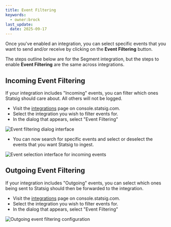 ```yaml
---
title: Event Filtering
keywords:
  - owner:brock
last_update:
  date: 2025-09-17
---
```


Once you've enabled an integration, you can select specific events that you want to send and/or receive by clicking on the **Event Filtering** button.

The steps outline below are for the Segment integration, but the steps to enable **Event Filtering** are the same across integrations.

## Incoming Event Filtering

If your integration includes "Incoming" events, you can filter which ones Statsig should care about. All others will not be logged.

- Visit the [integrations](https://console.statsig.com/integrations) page on console.statsig.com.
- Select the integration you wish to filter events for.
- In the dialog that appears, select "Event Filtering"

![Event filtering dialog interface](https://user-images.githubusercontent.com/1315028/150829446-149dc7c5-0025-451a-8fae-09760b4f0566.png)

- You can now search for specific events and select or deselect the events that you want Statsig to ingest.

![Event selection interface for incoming events](https://user-images.githubusercontent.com/1315028/150829346-e2f29d7e-bca3-4427-8d54-02e96f37951d.png)

## Outgoing Event Filtering

If your integration includes "Outgoing" events, you can select which ones being sent to Statsig should then be forwarded to the integration.

- Visit the [integrations](https://console.statsig.com/integrations) page on console.statsig.com.
- Select the integration you wish to filter events for.
- In the dialog that appears, select "Event Filtering"

![Outgoing event filtering configuration](https://user-images.githubusercontent.com/1315028/150853774-6112c939-d101-4e15-9f74-3d872e6ba6f3.png)
